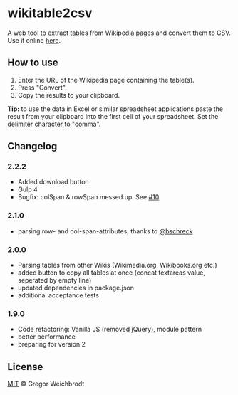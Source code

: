 # wikitable2csv 
A web tool to extract tables from Wikipedia pages and convert them to CSV. Use it online [here](http://wikitable2csv.ggor.de/).

## How to use
1. Enter the URL of the Wikipedia page containing the table(s).
2. Press "Convert".
3. Copy the results to your clipboard.

**Tip:** to use the data in Excel or similar spreadsheet applications paste the result from your clipboard into the first cell of your spreadsheet. Set the delimiter character to "comma".

## Changelog
### 2.2.2
- Added download button
- Gulp 4
- Bugfix: colSpan & rowSpan messed up. See [#10](/../../issues/10)
### 2.1.0
- parsing row- and col-span-attributes, thanks to [@bschreck](https://github.com/bschreck)
### 2.0.0
- Parsing tables from other Wikis (Wikimedia.org, Wikibooks.org etc.)
- added button to copy all tables at once (concat textareas value, seperated by empty line)
- updated dependencies in package.json
- additional acceptance tests
### 1.9.0
- Code refactoring: Vanilla JS (removed jQuery), module pattern
- better performance
- preparing for version 2

## License
[MIT](https://github.com/gambolputty/wikitable2csv/blob/master/LICENSE) © Gregor Weichbrodt